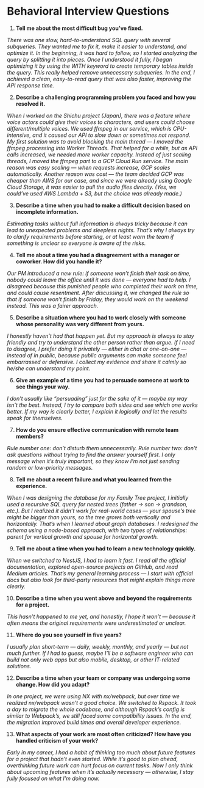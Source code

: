 # Behavioral Interview Questions

1. **Tell me about the most difficult bug you’ve fixed.**

_There was one slow, hard-to-understand SQL query with several subqueries. They
wanted me to fix it, make it easier to understand, and optimize it. In the
beginning, it was hard to follow, so I started analyzing the query by splitting
it into pieces. Once I understood it fully, I began optimizing it by using the
WITH keyword to create temporary tables inside the query. This really helped
remove unnecessary subqueries. In the end, I achieved a clean, easy-to-read
query that was also faster, improving the API response time._

2. **Describe a challenging programming problem you faced and how you resolved
   it.**

_When I worked on the Shichu project (Japan), there was a feature where voice
actors could give their voices to characters, and users could choose
different/multiple voices. We used ffmpeg in our service, which is
CPU-intensive, and it caused our API to slow down or sometimes not respond. My
first solution was to avoid blocking the main thread — I moved the ffmpeg
processing into Worker Threads. That helped for a while, but as API calls
increased, we needed more worker capacity. Instead of just scaling threads, I
moved the ffmpeg part to a GCP Cloud Run service. The main reason was easy
scaling — when requests increase, GCP scales automatically. Another reason was
cost — the team decided GCP was cheaper than AWS for our case, and since we were
already using Google Cloud Storage, it was easier to pull the audio files
directly. (Yes, we could’ve used AWS Lambda + S3, but the choice was already
made.)_

3. **Describe a time when you had to make a difficult decision based on
   incomplete information.**

_Estimating tasks without full information is always tricky because it can lead
to unexpected problems and sleepless nights. That’s why I always try to clarify
requirements before starting, or at least warn the team if something is unclear
so everyone is aware of the risks._

4. **Tell me about a time you had a disagreement with a manager or coworker. How
   did you handle it?**

_Our PM introduced a new rule: if someone won’t finish their task on time,
nobody could leave the office until it was done — everyone had to help. I
disagreed because this punished people who completed their work on time, and
could cause resentment. After discussing it, we changed the rule so that if
someone won’t finish by Friday, they would work on the weekend instead. This was
a fairer approach._

5. **Describe a situation where you had to work closely with someone whose
   personality was very different from yours.**

_I honestly haven’t had that happen yet. But my approach is always to stay
friendly and try to understand the other person rather than argue. If I need to
disagree, I prefer doing it privately — either in chat or one-on-one — instead
of in public, because public arguments can make someone feel embarrassed or
defensive. I collect my evidence and share it calmly so he/she can understand my
point._

6. **Give an example of a time you had to persuade someone at work to see things
   your way.**

_I don’t usually like “persuading” just for the sake of it — maybe my way isn’t
the best. Instead, I try to compare both sides and see which one works better.
If my way is clearly better, I explain it logically and let the results speak
for themselves._

7. **How do you ensure effective communication with remote team members?**

_Rule number one: don’t disturb them unnecessarily. Rule number two: don’t ask
questions without trying to find the answer yourself first. I only message when
it’s truly important, so they know I’m not just sending random or low-priority
messages._

8. **Tell me about a recent failure and what you learned from the experience.**

_When I was designing the database for my Family Tree project, I initially used
a recursive SQL query for nested trees (father → son → grandson, etc.). But I
realized it didn’t work for real-world cases — your spouse’s tree might be
bigger than yours, so the tree grows both vertically and horizontally. That’s
when I learned about graph databases. I redesigned the schema using a node-based
approach, with two types of relationships: parent for vertical growth and spouse
for horizontal growth._

9. **Tell me about a time when you had to learn a new technology quickly.**

_When we switched to NestJS, I had to learn it fast. I read all the official
documentation, explored open-source projects on GitHub, and read Medium
articles. That’s my general learning process — I start with official docs but
also look for third-party resources that might explain things more clearly._

10. **Describe a time when you went above and beyond the requirements for a
    project.**

_This hasn’t happened to me yet, and honestly, I hope it won’t — because it
often means the original requirements were underestimated or unclear._

11. **Where do you see yourself in five years?**

_I usually plan short-term — daily, weekly, monthly, and yearly — but not much
further. If I had to guess, maybe I’ll be a software engineer who can build not
only web apps but also mobile, desktop, or other IT-related solutions._

12. **Describe a time when your team or company was undergoing some change. How
    did you adapt?**

_In one project, we were using NX with nx/webpack, but over time we realized
nx/webpack wasn’t a good choice. We switched to Rspack. It took a day to migrate
the whole codebase, and although Rspack’s config is similar to Webpack’s, we
still faced some compatibility issues. In the end, the migration improved build
times and overall developer experience._

13. **What aspects of your work are most often criticized? How have you handled
    criticism of your work?**

_Early in my career, I had a habit of thinking too much about future features
for a project that hadn’t even started. While it’s good to plan ahead,
overthinking future work can hurt focus on current tasks. Now I only think about
upcoming features when it’s actually necessary — otherwise, I stay fully focused
on what I’m doing now._
